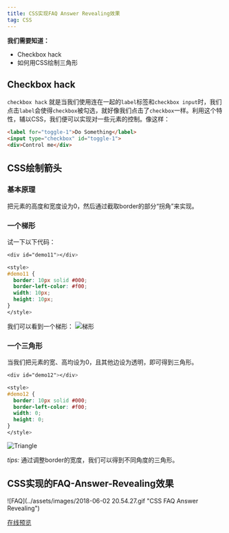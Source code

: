 ```yaml
---
title: CSS实现FAQ Answer Revealing效果
tag: CSS
---
```


**我们需要知道：**

- Checkbox hack
- 如何用CSS绘制三角形

## Checkbox hack

`checkbox hack` 就是当我们使用连在一起的`label`标签和`checkbox input`时，我们点击`label`会使得`checkbox`被勾选，就好像我们点击了`checkbox`一样。利用这个特性，辅以CSS，我们便可以实现对一些元素的控制。像这样：

```html
<label for="toggle-1">Do Something</label>
<input type="checkbox" id="toggle-1">
<div>Control me</div>
```

## CSS绘制箭头

### 基本原理

把元素的高度和宽度设为0，然后通过截取border的部分“拐角”来实现。

### 一个梯形

试一下以下代码：

```css
<div id="demo11"></div>

<style>
#demo11 {
  border: 10px solid #000;
  border-left-color: #f00;
  width: 10px;
  height: 10px;
}
</style>
```

我们可以看到一个梯形：
![梯形](../assets/images/trapezoid.png "example trapezoid")

### 一个三角形

当我们把元素的宽、高均设为0，且其他边设为透明，即可得到三角形。

```css
<div id="demo12"></div>

<style>
#demo12 {
  border: 10px solid #000;
  border-left-color: #f00;
  width: 0;
  height: 0;
}
</style>
```

![Triangle](../assets/images/triangle.png "Triangle")

*tips:*
通过调整border的宽度，我们可以得到不同角度的三角形。

## CSS实现的FAQ-Answer-Revealing效果

![FAQ](../assets/images/2018-06-02 20.54.27.gif "CSS FAQ Answer Revealing")

[在线预览](https://saifeilee.github.io/FAQ-Answer-Revealing.html)